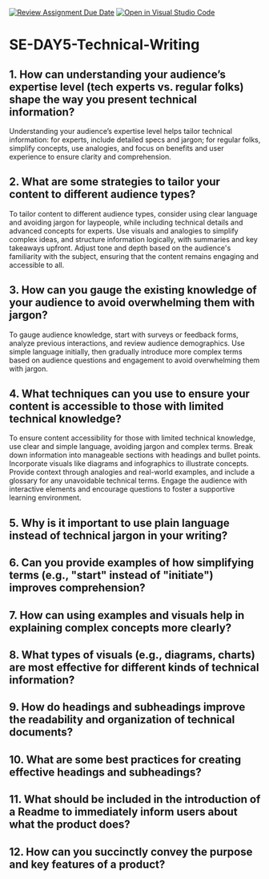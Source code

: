 [![Review Assignment Due Date](https://classroom.github.com/assets/deadline-readme-button-22041afd0340ce965d47ae6ef1cefeee28c7c493a6346c4f15d667ab976d596c.svg)](https://classroom.github.com/a/zsAR-pyY)
[![Open in Visual Studio Code](https://classroom.github.com/assets/open-in-vscode-2e0aaae1b6195c2367325f4f02e2d04e9abb55f0b24a779b69b11b9e10269abc.svg)](https://classroom.github.com/online_ide?assignment_repo_id=18436948&assignment_repo_type=AssignmentRepo)
# SE-DAY5-Technical-Writing
## 1. How can understanding your audience’s expertise level (tech experts vs. regular folks) shape the way you present technical information?
Understanding your audience’s expertise level helps tailor technical information: for experts, include detailed specs and jargon; for regular folks, simplify concepts, use analogies, and focus on benefits and user experience to ensure clarity and comprehension.
## 2. What are some strategies to tailor your content to different audience types?
To tailor content to different audience types, consider using clear language and avoiding jargon for laypeople, while including technical details and advanced concepts for experts. Use visuals and analogies to simplify complex ideas, and structure information logically, with summaries and key takeaways upfront. Adjust tone and depth based on the audience's familiarity with the subject, ensuring that the content remains engaging and accessible to all.
## 3. How can you gauge the existing knowledge of your audience to avoid overwhelming them with jargon?
To gauge audience knowledge, start with surveys or feedback forms, analyze previous interactions, and review audience demographics. Use simple language initially, then gradually introduce more complex terms based on audience questions and engagement to avoid overwhelming them with jargon.

## 4. What techniques can you use to ensure your content is accessible to those with limited technical knowledge?
To ensure content accessibility for those with limited technical knowledge, use clear and simple language, avoiding jargon and complex terms. Break down information into manageable sections with headings and bullet points. Incorporate visuals like diagrams and infographics to illustrate concepts. Provide context through analogies and real-world examples, and include a glossary for any unavoidable technical terms. Engage the audience with interactive elements and encourage questions to foster a supportive learning environment.


## 5. Why is it important to use plain language instead of technical jargon in your writing?
## 6. Can you provide examples of how simplifying terms (e.g., "start" instead of "initiate") improves comprehension?
## 7. How can using examples and visuals help in explaining complex concepts more clearly?
## 8. What types of visuals (e.g., diagrams, charts) are most effective for different kinds of technical information?
## 9. How do headings and subheadings improve the readability and organization of technical documents?
## 10. What are some best practices for creating effective headings and subheadings?
## 11. What should be included in the introduction of a Readme to immediately inform users about what the product does?
## 12. How can you succinctly convey the purpose and key features of a product?
